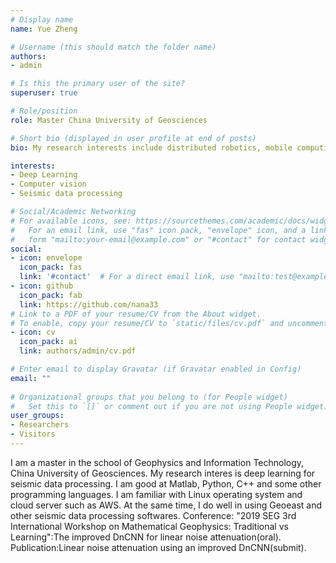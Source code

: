 ```yaml
---
# Display name
name: Yue Zheng

# Username (this should match the folder name)
authors:
- admin

# Is this the primary user of the site?
superuser: true

# Role/position
role: Master China University of Geosciences

# Short bio (displayed in user profile at end of posts)
bio: My research interests include distributed robotics, mobile computing and programmable matter.

interests:
- Deep Learning
- Computer vision
- Seismic data processing

# Social/Academic Networking
# For available icons, see: https://sourcethemes.com/academic/docs/widgets/#icons
#   For an email link, use "fas" icon pack, "envelope" icon, and a link in the
#   form "mailto:your-email@example.com" or "#contact" for contact widget.
social:
- icon: envelope
  icon_pack: fas
  link: '#contact'  # For a direct email link, use "mailto:test@example.org".
- icon: github
  icon_pack: fab
  link: https://github.com/nana33
# Link to a PDF of your resume/CV from the About widget.
# To enable, copy your resume/CV to `static/files/cv.pdf` and uncomment the lines below.  
- icon: cv
  icon_pack: ai
  link: authors/admin/cv.pdf

# Enter email to display Gravatar (if Gravatar enabled in Config)
email: ""
  
# Organizational groups that you belong to (for People widget)
#   Set this to `[]` or comment out if you are not using People widget.  
user_groups:
- Researchers
- Visitors
---
```


I am a master in the school of Geophysics and Information Technology, China University of Geosciences. My research interes is deep learning for seismic data processing. I am good at Matlab, Python, C++ and some other programming languages. I am familiar with Linux operating system and cloud server such as AWS. At the same time, I do well in using Geoeast and other seismic data processing softwares. Conference: "2019 SEG 3rd International Workshop on Mathematical Geophysics: Traditional vs Learning":The improved DnCNN for linear noise attenuation(oral). Publication:Linear noise attenuation using an improved DnCNN(submit).
